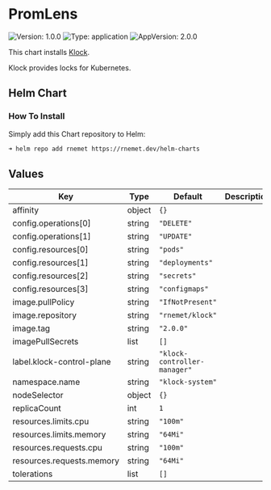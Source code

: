 # PromLens

![Version: 1.0.0](https://img.shields.io/badge/Version-1.0.0-informational?style=flat-square) ![Type: application](https://img.shields.io/badge/Type-application-informational?style=flat-square) ![AppVersion: 2.0.0](https://img.shields.io/badge/AppVersion-2.0.0-informational?style=flat-square)

This chart installs [Klock](https://github.com/robert-nemet/klock).

Klock provides locks for Kubernetes.

## Helm Chart

### How To Install

Simply add this Chart repository to Helm:

```sh
➜ helm repo add rnemet https://rnemet.dev/helm-charts
```

## Values

| Key | Type | Default | Description |
|-----|------|---------|-------------|
| affinity | object | `{}` |  |
| config.operations[0] | string | `"DELETE"` |  |
| config.operations[1] | string | `"UPDATE"` |  |
| config.resources[0] | string | `"pods"` |  |
| config.resources[1] | string | `"deployments"` |  |
| config.resources[2] | string | `"secrets"` |  |
| config.resources[3] | string | `"configmaps"` |  |
| image.pullPolicy | string | `"IfNotPresent"` |  |
| image.repository | string | `"rnemet/klock"` |  |
| image.tag | string | `"2.0.0"` |  |
| imagePullSecrets | list | `[]` |  |
| label.klock-control-plane | string | `"klock-controller-manager"` |  |
| namespace.name | string | `"klock-system"` |  |
| nodeSelector | object | `{}` |  |
| replicaCount | int | `1` |  |
| resources.limits.cpu | string | `"100m"` |  |
| resources.limits.memory | string | `"64Mi"` |  |
| resources.requests.cpu | string | `"100m"` |  |
| resources.requests.memory | string | `"64Mi"` |  |
| tolerations | list | `[]` |  |

